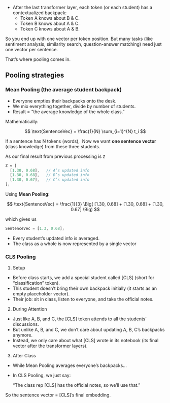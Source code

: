 - After the last transformer layer, each token (or each student) has a contextualized backpack:
  - Token A knows about B & C.
  - Token B knows about A & C.
  - Token C knows about A & B.

So you end up with one vector per token position.
But many tasks (like sentiment analysis, similarity search, question-answer matching) need just one vector per sentence.

That’s where pooling comes in.

## Pooling strategies

### Mean Pooling (the average student backpack)

- Everyone empties their backpacks onto the desk.
- We mix everything together, divide by number of students.
- Result = “the average knowledge of the whole class.”

Mathematically:

$$
\text{SentenceVec} = \frac{1}{N} \sum_{i=1}^{N} t_i
$$

If a sentence has N tokens (words),
​
Now we want **one sentence vector** (class knowledge) from these three students.

As our final result from previous processing is `Z`

```js
Z ≈ [
  [1.30, 0.68],   // A’s updated info
  [1.30, 0.68],   // B’s updated info
  [1.30, 0.67],   // C’s updated info
];

```

Using **Mean Pooling**:

$$
\text{SentenceVec} = \frac{1}{3} \Big( [1.30, 0.68] + [1.30, 0.68] + [1.30, 0.67] \Big)
$$

which gives us

```js
SentenceVec = [1.3, 0.68];
```

- Every student’s updated info is averaged.
- The class as a whole is now represented by a single vector

### CLS Pooling

1. Setup

- Before class starts, we add a special student called [CLS] (short for “classification” token).
- This student doesn’t bring their own backpack initially (it starts as an empty placeholder vector).
- Their job: sit in class, listen to everyone, and take the official notes.

2. During Attention

- Just like A, B, and C, the [CLS] token attends to all the students’ discussions.
- But unlike A, B, and C, we don’t care about updating A, B, C’s backpacks anymore.
- Instead, we only care about what [CLS] wrote in its notebook (its final vector after the transformer layers).

3. After Class

- While Mean Pooling averages everyone’s backpacks…
- In CLS Pooling, we just say:

  “The class rep [CLS] has the official notes, so we’ll use that.”

So the sentence vector = [CLS]’s final embedding.
